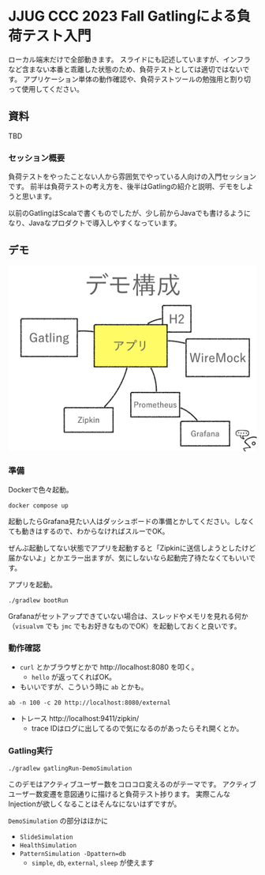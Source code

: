 JJUG CCC 2023 Fall Gatlingによる負荷テスト入門
============================================================

ローカル端末だけで全部動きます。
スライドにも記述していますが、インフラなど含まない本番と乖離した状態のため、負荷テストとしては適切ではないです。
アプリケーション単体の動作確認や、負荷テストツールの勉強用と割り切って使用してください。

## 資料
TBD

### セッション概要
負荷テストをやったことない人から雰囲気でやっている人向けの入門セッションです。
前半は負荷テストの考え方を、後半はGatlingの紹介と説明、デモをしようと思います。

以前のGatlingはScalaで書くものでしたが、少し前からJavaでも書けるようになり、Javaなプロダクトで導入しやすくなっています。

## デモ

![img.png](img.png)

### 準備

Dockerで色々起動。

```shell
docker compose up
```

起動したらGrafana見たい人はダッシュボードの準備とかしてください。しなくても動きはするので、わからなければスルーでOK。

ぜんぶ起動してない状態でアプリを起動すると「Zipkinに送信しようとしたけど届かないよ」とかエラー出ますが、気にしないなら起動完了待たなくてもいいです。

アプリを起動。

```shell
./gradlew bootRun
```

Grafanaがセットアップできていない場合は、スレッドやメモリを見れる何か（`visualvm` でも `jmc` でもお好きなものでOK）を起動しておくと良いです。

### 動作確認

- `curl` とかブラウザとかで http://localhost:8080 を叩く。
  - `hello` が返ってくればOK。
- もいいですが、こういう時に `ab` とかも。

```shell
ab -n 100 -c 20 http://localhost:8080/external
```

- トレース http://localhost:9411/zipkin/
  - trace IDはログに出してるので気になるのがあったらそれ開くとか。

### Gatling実行

````shell
./gradlew gatlingRun-DemoSimulation
````

このデモはアクティブユーザー数をコロコロ変えるのがテーマです。
アクティブユーザー数変遷を意図通りに描けると負荷テスト捗ります。
実際こんなInjectionが欲しくなることはそんなにないはずですが。

`DemoSimulation` の部分はほかに
- `SlideSimulation`
- `HealthSimulation`
- `PatternSimulation -Dpattern=db`
  - `simple`, `db`, `external`, `sleep` が使えます


